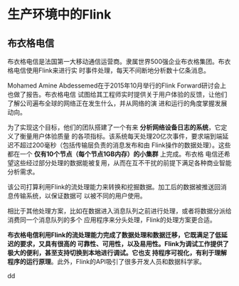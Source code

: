 生产环境中的Flink
================================================================================
## 布衣格电信
布衣格电信是法国第一大移动通信运营商。隶属世界500强企业布衣格集团。布衣格电信使用Flink来进行实
时事件处理，每天不间断地分析数十亿条消息。

Mohamed Amine Abdessemed在于2015年10月举行的Flink Forward研讨会上也做了报告。布衣格电信
试图给其工程师实时提供关于用户体验的反馈，让他们了解公司遍布全球的网络正在发生什么，并从网络的演
进和运行的角度掌握发展动向。

为了实现这个目标，他们的团队搭建了一个有来 **分析网络设备日志的系统**，它定义了衡量用户体验质量
的各项指标。该系统每天处理20亿次事件，要求端到端延迟不超过200毫秒（包括传输层负责的消息发布和由
Flink操作的数据处理）。这些都在一个 **仅有10个节点（每个节点1GB内存）的小集群** 上完成。布衣格
电信还希望这些经过部分处理的数据能被复用，从而在互不干扰的前提下满足各种商业智能分析需求。

该公司打算利用Flink的流处理能力来转换和挖掘数据。加工后的数据被推送回消息传输系统，以保证数据可
以被不同的用户使用。

相比于其他处理方案，比如在数据进入消息队列之前进行处理，或者将数据分派给消费同一个消息队列的多个
应用程序来分头处理，Flink的处理方案更合适。

**布衣格电信利用Flink的流处理能力完成了数据处理和数据迁移，它既满足了低延迟的要求，又具有很高的
可靠性、可用性，以及易用性。Flink为调试工作提供了极大的便利，甚至支持切换到本地进行调试。它也支
持程序可视化，有利于理解程序的运行原理**。此外，Flink的API吸引了很多开发人员和数据科学家。





































dd
